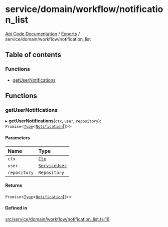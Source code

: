 # service/domain/workflow/notification\_list
 
[Api Code Documentation](../README.md) / [Exports](../modules.md) / service/domain/workflow/notification\_list

## Table of contents

### Functions

- [getUserNotifications](service_domain_workflow_notification_list.md#getusernotifications)

## Functions

### getUserNotifications

▸ **getUserNotifications**(`ctx`, `user`, `repository`): `Promise`\<[`Type`](result.md#type)\<[`Notification`](../interfaces/service_domain_workflow_notification.Notification.md)[]\>\>

#### Parameters

| Name | Type |
| :------ | :------ |
| `ctx` | [`Ctx`](../interfaces/lib_ctx.Ctx.md) |
| `user` | [`ServiceUser`](../interfaces/service_domain_organization_service_user.ServiceUser.md) |
| `repository` | `Repository` |

#### Returns

`Promise`\<[`Type`](result.md#type)\<[`Notification`](../interfaces/service_domain_workflow_notification.Notification.md)[]\>\>

#### Defined in

[src/service/domain/workflow/notification_list.ts:16](https://github.com/openkfw/TruBudget/blob/90402cb/api/src/service/domain/workflow/notification_list.ts#L16)
